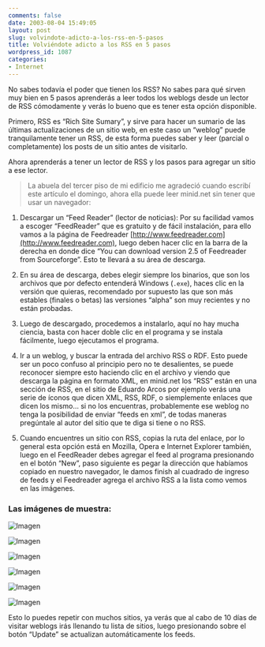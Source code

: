 ```yaml
---
comments: false
date: 2003-08-04 15:49:05
layout: post
slug: volvindote-adicto-a-los-rss-en-5-pasos
title: Volviéndote adicto a los RSS en 5 pasos
wordpress_id: 1087
categories:
- Internet
---
```


No sabes todavía el poder que tienen los RSS? No sabes para qué sirven muy bien en 5 pasos aprenderás a leer todos los weblogs desde un lector de RSS cómodamente y verás lo bueno que es tener esta opción disponible.





Primero, RSS es “Rich Site Sumary”, y sirve para hacer un sumario de las últimas actualizaciones de un sitio web, en este caso un “weblog” puede tranquilamente tener un RSS, de esta forma puedes saber y leer (parcial o completamente) los posts de un sitio antes de visitarlo.





Ahora aprenderás a tener un lector de RSS y los pasos para agregar un sitio a ese lector.





> La abuela del tercer piso de mi edificio me agradeció cuando escribí este artículo el domingo, ahora ella puede leer minid.net sin tener que usar un navegador:







  1. Descargar un “Feed Reader” (lector de noticias): Por su facilidad vamos a escoger “FeedReader” que es gratuito y de fácil instalación, para ello vamos a la página de Feedreader [http://www.feedreader.com](http://www.feedreader.com), luego deben hacer clic en la barra de la derecha en donde dice “You can download version 2.5 of Feedreader from Sourceforge”. Esto te llevará a su área de descarga.


  2. En su área de descarga, debes elegir siempre los binarios, que son los archivos que por defecto entenderá Windows (`.exe`), haces clic en la versión que quieras, recomendado por supuesto las que son más estables (finales o betas) las versiones “alpha” son muy recientes y no están probadas.


  3. Luego de descargado, procedemos a instalarlo, aquí no hay mucha ciencia, basta con hacer doble clic en el programa y se instala fácilmente, luego ejecutamos el programa.


  4. Ir a un weblog, y buscar la entrada del archivo RSS o RDF. Esto puede ser un poco confuso al principio pero no te desalientes, se puede reconocer siempre esto haciendo clic en el archivo y viendo que descarga la página en formato XML, en minid.net los “RSS” están en una sección de RSS, en el sitio de Eduardo Arcos por ejemplo verás una serie de íconos que dicen XML, RSS, RDF, o siemplemente enlaces que dicen los mismo… si no los encuentras, probablemente ese weblog no tenga la posibilidad de enviar “feeds en xml”, de todas maneras pregúntale al autor del sitio que te diga si tiene o no RSS.


  5. Cuando encuentres un sitio con RSS, copias la ruta del enlace, por lo general esta opción está en Mozilla, Opera e Internet Explorer también, luego en el FeedReader debes agregar el feed al programa presionando en el botón “New”, paso siguiente es pegar la dirección que habíamos copiado en nuestro navegador, le damos finish al cuadrado de ingreso de feeds y el Feedreader agrega el archivo RSS a la lista como vemos en las imágenes.





### Las imágenes de muestra:





![Imagen](/rss/images/download-website.png)





![Imagen](/rss/images/download-program.png)





![Imagen](/rss/images/alt1040.png)





![Imagen](/rss/images/copiar-ruta.png)





![Imagen](/rss/images/add-feed.png)





![Imagen](/rss/images/feedlist.png)





Esto lo puedes repetir con muchos sitios, ya verás que al cabo de 10 días de visitar weblogs irás llenando tu lista de sitios, luego presionando sobre el botón “Update” se actualizan automáticamente los feeds.




 
